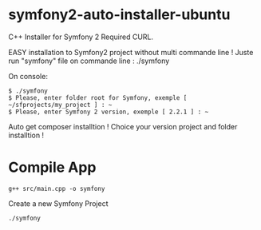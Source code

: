 symfony2-auto-installer-ubuntu
==============================

C++ Installer for Symfony 2
Required CURL.

EASY installation to Symfony2 project without multi commande line !
Juste run "symfony" file on commande line : ./symfony

On console:
````
$ ./symfony
$ Please, enter folder root for Symfony, exemple [ ~/sfprojects/my_project ] : ~
$ Please, enter Symfony 2 version, exemple [ 2.2.1 ] : ~
````

Auto get composer installtion !
Choice your version project and folder installtion !

Compile App
==============================

````
g++ src/main.cpp -o symfony
````

Create a new Symfony Project
````
./symfony
````